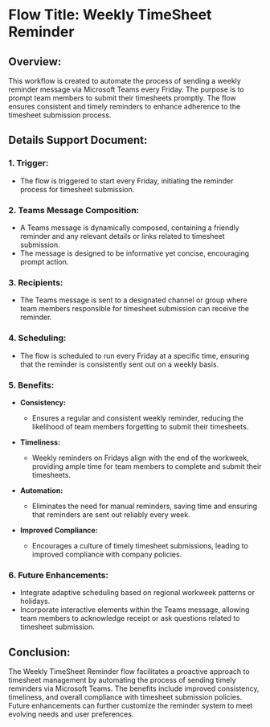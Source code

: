 # Flow Title: Weekly TimeSheet Reminder

## Overview:
This workflow is created to automate the process of sending a weekly reminder message via Microsoft Teams every Friday. The purpose is to prompt team members to submit their timesheets promptly. The flow ensures consistent and timely reminders to enhance adherence to the timesheet submission process.

## Details Support Document:

### 1. Trigger:
- The flow is triggered to start every Friday, initiating the reminder process for timesheet submission.

### 2. Teams Message Composition:
- A Teams message is dynamically composed, containing a friendly reminder and any relevant details or links related to timesheet submission.
- The message is designed to be informative yet concise, encouraging prompt action.

### 3. Recipients:
- The Teams message is sent to a designated channel or group where team members responsible for timesheet submission can receive the reminder.

### 4. Scheduling:
- The flow is scheduled to run every Friday at a specific time, ensuring that the reminder is consistently sent out on a weekly basis.

### 5. Benefits:

- **Consistency:**
  - Ensures a regular and consistent weekly reminder, reducing the likelihood of team members forgetting to submit their timesheets.

- **Timeliness:**
  - Weekly reminders on Fridays align with the end of the workweek, providing ample time for team members to complete and submit their timesheets.

- **Automation:**
  - Eliminates the need for manual reminders, saving time and ensuring that reminders are sent out reliably every week.

- **Improved Compliance:**
  - Encourages a culture of timely timesheet submissions, leading to improved compliance with company policies.

### 6. Future Enhancements:
- Integrate adaptive scheduling based on regional workweek patterns or holidays.
- Incorporate interactive elements within the Teams message, allowing team members to acknowledge receipt or ask questions related to timesheet submission.

## Conclusion:
The Weekly TimeSheet Reminder flow facilitates a proactive approach to timesheet management by automating the process of sending timely reminders via Microsoft Teams. The benefits include improved consistency, timeliness, and overall compliance with timesheet submission policies. Future enhancements can further customize the reminder system to meet evolving needs and user preferences.
